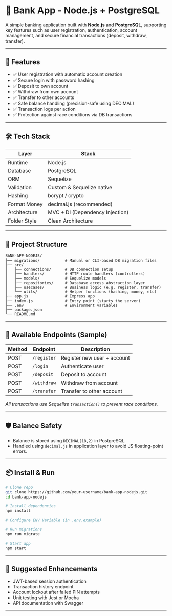 # 🏦 Bank App - Node.js + PostgreSQL

A simple banking application built with **Node.js** and **PostgreSQL**, supporting key features such as user registration, authentication, account management, and secure financial transactions (deposit, withdraw, transfer).

---

## 🚀 Features

-   ✅ User registration with automatic account creation
-   ✅ Secure login with password hashing
-   ✅ Deposit to own account
-   ✅ Withdraw from own account
-   ✅ Transfer to other accounts
-   ✅ Safe balance handling (precision-safe using DECIMAL)
-   ✅ Transaction logs per action
-   ✅ Protection against race conditions via DB transactions

---

## 🛠️ Tech Stack

| Layer        | Stack                           |
| ------------ | ------------------------------- |
| Runtime      | Node.js                         |
| Database     | PostgreSQL                      |
| ORM          | Sequelize                       |
| Validation   | Custom & Sequelize native       |
| Hashing      | bcrypt / crypto                 |
| Format Money | decimal.js (recommended)        |
| Architecture | MVC + DI (Dependency Injection) |
| Folder Style | Clean Architecture              |

---

## 📁 Project Structure

```
BANK-APP-NODEJS/
├── migrations/           # Manual or CLI-based DB migration files
├── src/
│   ├── connections/      # DB connection setup
│   ├── handlers/         # HTTP route handlers (controllers)
│   ├── models/           # Sequelize models
│   ├── repositories/     # Database access abstraction layer
│   ├── usecases/         # Business logic (e.g. register, transfer)
│   └── utils/            # Helper functions (hashing, money, etc)
├── app.js                # Express app
├── index.js              # Entry point (starts the server)
├── .env                  # Environment variables
├── package.json
└── README.md
```

---

## 🧪 Available Endpoints (Sample)

| Method | Endpoint    | Description                 |
| ------ | ----------- | --------------------------- |
| POST   | `/register` | Register new user + account |
| POST   | `/login`    | Authenticate user           |
| POST   | `/deposit`  | Deposit to account          |
| POST   | `/withdraw` | Withdraw from account       |
| POST   | `/transfer` | Transfer to other account   |

_All transactions use Sequelize `transaction()` to prevent race conditions._

---

## 🛡️ Balance Safety

-   Balance is stored using `DECIMAL(18,2)` in PostgreSQL.
-   Handled using `decimal.js` in application layer to avoid JS floating-point errors.

---

## 📦 Install & Run

```bash
# Clone repo
git clone https://github.com/your-username/bank-app-nodejs.git
cd bank-app-nodejs

# Install dependencies
npm install

# Configure ENV Variable (in .env.example)

# Run migrations
npm run migrate

# Start app
npm start
```

---

## 🧰 Suggested Enhancements

-   JWT-based session authentication
-   Transaction history endpoint
-   Account lockout after failed PIN attempts
-   Unit testing with Jest or Mocha
-   API documentation with Swagger

---
